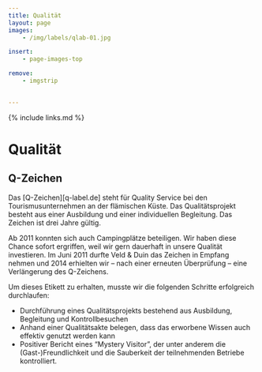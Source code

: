 ```yaml
---
title: Qualität
layout: page
images: 
    - /img/labels/qlab-01.jpg

insert:
    - page-images-top

remove:
    - imgstrip
    

---
```



{% include links.md %}

# Qualität

## Q-Zeichen

Das [Q-Zeichen][q-label.de] steht für Quality Service bei den Tourismusunternehmen an der flämischen Küste. Das Qualitätsprojekt besteht aus einer Ausbildung und einer individuellen Begleitung. Das Zeichen ist drei Jahre gültig.

 Ab 2011 konnten sich auch Campingplätze beteiligen. Wir haben diese Chance sofort ergriffen, weil wir gern dauerhaft in unsere Qualität investieren. Im Juni 2011 durfte Veld & Duin das Zeichen in Empfang nehmen und 2014 erhielten wir – nach einer erneuten Überprüfung – eine Verlängerung des Q-Zeichens.  

Um dieses Etikett zu erhalten, musste wir die folgenden Schritte erfolgreich durchlaufen:

- Durchführung eines Qualitätsprojekts bestehend aus Ausbildung, Begleitung und Kontrollbesuchen
- Anhand einer Qualitätsakte belegen, dass das erworbene Wissen auch effektiv genutzt werden kann
- Positiver Bericht eines “Mystery Visitor”, der unter anderem die (Gast-)Freundlichkeit und die Sauberkeit der teilnehmenden Betriebe kontrolliert.

